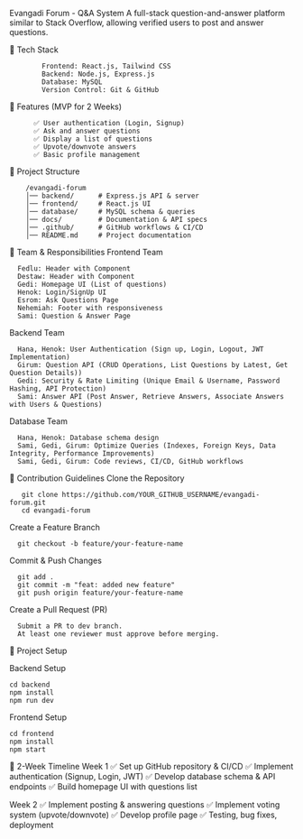   Evangadi Forum - Q&A System
A full-stack question-and-answer platform similar to Stack Overflow, allowing verified users to post and answer questions.

🚀 Tech Stack

            Frontend: React.js, Tailwind CSS
            Backend: Node.js, Express.js
            Database: MySQL
            Version Control: Git & GitHub


📌 Features (MVP for 2 Weeks)

          ✅ User authentication (Login, Signup)
          ✅ Ask and answer questions
          ✅ Display a list of questions
          ✅ Upvote/downvote answers
          ✅ Basic profile management

📁 Project Structure

        /evangadi-forum
        │── backend/      # Express.js API & server
        │── frontend/     # React.js UI
        │── database/     # MySQL schema & queries
        │── docs/         # Documentation & API specs
        │── .github/      # GitHub workflows & CI/CD
        │── README.md     # Project documentation

👥 Team & Responsibilities
Frontend Team

      Fedlu: Header with Component
      Destaw: Header with Component
      Gedi: Homepage UI (List of questions)
      Henok: Login/SignUp UI
      Esrom: Ask Questions Page
      Nehemiah: Footer with responsiveness
      Sami: Question & Answer Page
      
 Backend Team
 
      Hana, Henok: User Authentication (Sign up, Login, Logout, JWT Implementation)
      Girum: Question API (CRUD Operations, List Questions by Latest, Get Question Details))
      Gedi: Security & Rate Limiting (Unique Email & Username, Password Hashing, API Protection)
      Sami: Answer API (Post Answer, Retrieve Answers, Associate Answers with Users & Questions)
      
 Database Team
 
      Hana, Henok: Database schema design
      Sami, Gedi, Girum: Optimize Queries (Indexes, Foreign Keys, Data Integrity, Performance Improvements)
      Sami, Gedi, Girum: Code reviews, CI/CD, GitHub workflows
      

📜 Contribution Guidelines
 Clone the Repository
 
       git clone https://github.com/YOUR_GITHUB_USERNAME/evangadi-forum.git
       cd evangadi-forum
 Create a Feature Branch
 
      git checkout -b feature/your-feature-name
 Commit & Push Changes
 
      git add .
      git commit -m "feat: added new feature"
      git push origin feature/your-feature-name
 Create a Pull Request (PR)
 
      Submit a PR to dev branch.
      At least one reviewer must approve before merging.
🚀 Project Setup

Backend Setup

    cd backend
    npm install
    npm run dev

Frontend Setup

    cd frontend
    npm install
    npm start

📅 2-Week Timeline
Week 1
    ✅ Set up GitHub repository & CI/CD
    ✅ Implement authentication (Signup, Login, JWT)
    ✅ Develop database schema & API endpoints
    ✅ Build homepage UI with questions list

Week 2
    ✅ Implement posting & answering questions
    ✅ Implement voting system (upvote/downvote)
    ✅ Develop profile page
    ✅ Testing, bug fixes, deployment

